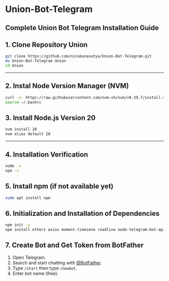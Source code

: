 # Union-Bot-Telegram
## Complete Union Bot Telegram Installation Guide

## 1. Clone Repository Union

```bash
git clone https://github.com/nicomunasatya/Union-Bot-Telegram.git
mv Union-Bot-Telegram Union
cd Union
```

---

## 2. Instal Node Version Manager (NVM)

```bash
curl -o- https://raw.githubusercontent.com/nvm-sh/nvm/v0.39.7/install.sh | bash
source ~/.bashrc
```

## 3. Install Node.js Version 20

```bash
nvm install 20
nvm alias default 20
```

---

## 4. Installation Verification

```bash
node -v
npm -v
```

## 5. Install npm (if not available yet)

```bash
sudo apt install npm
```

## 6. Initialization and Installation of Dependencies

```bash
npm init -y
npm install ethers axios moment-timezone readline node-telegram-bot-api dotenv
```

## 7. Create Bot and Get Token from BotFather

1. Open Telegram.
2. Search and start chatting with [@BotFather](https://t.me/BotFather).
3. Type `/start` then type `/newbot`.
4. Enter bot name (free).
